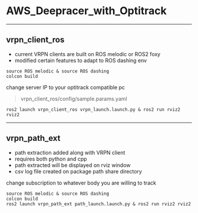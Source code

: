 # AWS_Deepracer_with_Optitrack
---

## vrpn_client_ros
* current VRPN clients are built on ROS melodic or ROS2 foxy
* modified certain features to adapt to ROS dashing env
```
source ROS melodic & source ROS dashing
colcon build
```
change server IP to your optitrack compatible pc
> vrpn_client_ros/config/sample.params.yaml
```
ros2 launch vrpn_client_ros vrpn_launch.launch.py & ros2 run rviz2 rviz2
```
---
## vrpn_path_ext
* path extraction added along with VRPN client
* requires both python and cpp 
* path extracted will be displayed on rviz window
* csv log file created on package path share directory

change subscription to whatever body you are willing to track
```
source ROS melodic & source ROS dashing
colcon build
ros2 launch vrpn_path_ext path_launch.launch.py & ros2 run rviz2 rviz2
```

